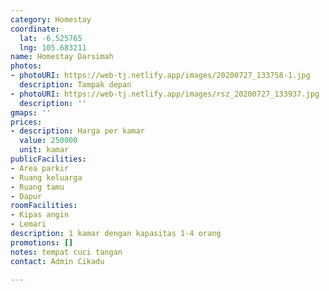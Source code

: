 ```yaml
---
category: Homestay
coordinate:
  lat: -6.525765
  lng: 105.683211
name: Homestay Darsimah
photos:
- photoURI: https://web-tj.netlify.app/images/20200727_133758-1.jpg
  description: Tampak depan
- photoURI: https://web-tj.netlify.app/images/rsz_20200727_133937.jpg
  description: ''
gmaps: ''
prices:
- description: Harga per kamar
  value: 250000
  unit: kamar
publicFacilities:
- Area parkir
- Ruang keluarga
- Ruang tamu
- Dapur
roomFacilities:
- Kipas angin
- Lemari
description: 1 kamar dengan kapasitas 1-4 orang
promotions: []
notes: tempat cuci tangan
contact: Admin Cikadu

---
```

